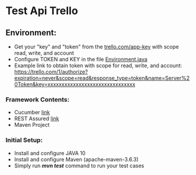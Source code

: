# Test Api Trello

## Environment: 
* Get your "key" and "token" from the [trello.com/app-key](https://trello.com/app-key) with scope read, write, and account
* Configure TOKEN and KEY in the file [Environment.java](https://github.com/thiiluh/TestApiTrello/blob/main/src/test/java/trello/rest/core/Environment.java)
* Example link to obtain token with scope for read, write, and account:    
        https://trello.com/1/authorize?expiration=never&scope=read&response_type=token&name=Server%20Token&key=xxxxxxxxxxxxxxxxxxxxxxxxxxxxxxx

### Framework Contents:
- Cucumber [link](https://cucumber.io/)
- REST Assured [link](https://rest-assured.io/)
- Maven Project

### Initial Setup: 
- Install and configure JAVA 10
- Install and configure Maven (apache-maven-3.6.3)
- Simply run  ***mvn test*** command to run your test cases
